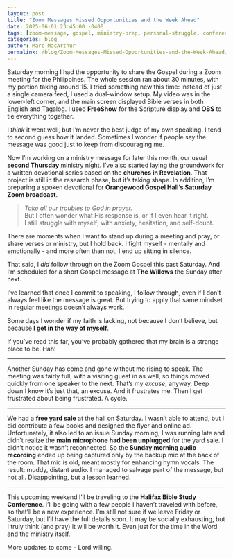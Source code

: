 ```yaml
---
layout: post
title: "Zoom Messages Missed Opportunities and the Week Ahead"
date: 2025-06-01 23:45:00 -0400
tags: [zoom-message, gospel, ministry-prep, personal-struggle, conference, devotional-writing, recording-issues, travel, halifax-conference, anxiety, prayer]
categories: blog
author: Marc MacArthur
permalink: /blog/Zoom-Messages-Missed-Opportunities-and-the-Week-Ahead/
---
```


Saturday morning I had the opportunity to share the Gospel during a Zoom meeting for the Philippines. The whole session ran about 30 minutes, with my portion taking around 15. I tried something new this time: instead of just a single camera feed, I used a dual-window setup. My video was in the lower-left corner, and the main screen displayed Bible verses in both English and Tagalog. I used **FreeShow** for the Scripture display and **OBS** to tie everything together. 

I *think* it went well, but I’m never the best judge of my own speaking. I tend to second guess how it landed. Sometimes I wonder if people say the message was good just to keep from discouraging me.

<!--more-->

Now I’m working on a ministry message for later this month, our usual **second Thursday** ministry night. I’ve also started laying the groundwork for a written devotional series based on the **churches in Revelation**. That project is still in the research phase, but it’s taking shape. In addition, I’m preparing a spoken devotional for **Orangewood Gospel Hall’s Saturday Zoom broadcast**.

> *Take all our troubles to God in prayer.*  
> But I often wonder what His response is, or if I even hear it right.  
> I still struggle with myself; with anxiety, hesitation, and self-doubt.

There are moments when I want to stand up during a meeting and pray, or share verses or ministry, but I hold back. I fight myself - mentally and emotionally - and more often than not, I end up sitting in silence.  

That said, I *did* follow through on the Zoom Gospel this past Saturday. And I’m scheduled for a short Gospel message at **The Willows** the Sunday after next. 

I’ve learned that once I commit to speaking, I follow through, even if I don’t always feel like the message is great. But trying to apply that same mindset in regular meetings doesn’t always work.  

Some days I wonder if my faith is lacking, not because I don’t believe, but because **I get in the way of myself**.

If you’ve read this far, you’ve probably gathered that my brain is a strange place to be. Hah!

---

Another Sunday has come and gone without me rising to speak. The meeting was fairly full, with a visiting guest in as well, so things moved quickly from one speaker to the next. That’s my *excuse*, anyway. Deep down I know it’s just that, an excuse. And it frustrates me. Then I get frustrated about being frustrated. A cycle.

---

We had a **free yard sale** at the hall on Saturday. I wasn’t able to attend, but I did contribute a few books and designed the flyer and online ad. Unfortunately, it also led to an issue Sunday morning, I was running late and didn’t realize the **main microphone had been unplugged** for the yard sale. I didn’t notice it wasn’t reconnected. So the **Sunday morning audio recording** ended up being captured only by the backup mic at the back of the room. That mic is old, meant mostly for enhancing hymn vocals. The result: muddy, distant audio. I managed to salvage part of the message, but not all. Disappointing, but a lesson learned.

---

This upcoming weekend I’ll be traveling to the **Halifax Bible Study Conference**. I’ll be going with a few people I haven’t traveled with before, so that’ll be a new experience. I’m still not sure if we leave Friday or Saturday, but I’ll have the full details soon. It may be socially exhausting, but I truly think (and pray) it will be worth it. Even just for the time in the Word and the ministry itself.

More updates to come - Lord willing.

